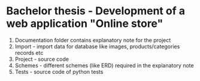 # Bachelor thesis - Development of a web application "Online store"
1. Documentation folder contains explanatory note for the project
2. Import - import data for database like images, products/categories records etc
3. Project - source code
4. Schemes - different schemes (like ERD)  required in the explanatory note
5. Tests - source code of python tests


